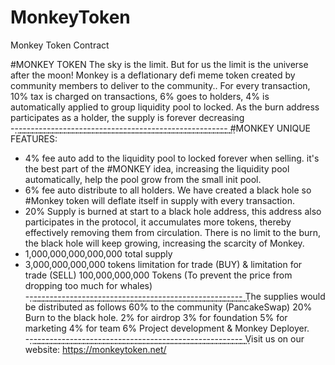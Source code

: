 # MonkeyToken

Monkey Token Contract 

   #MONKEY TOKEN
   The sky is the limit. But for us the limit is the universe after the moon!
   Monkey is a deflationary defi meme token created by community members to deliver to the community..
   For every transaction, 10% tax is charged on transactions, 6% goes to holders, 4% is automatically applied to group liquidity pool to locked.
   As the burn address participates as a holder, the supply is forever decreasing
   -⃨-⃨-⃨-⃨-⃨-⃨-⃨-⃨-⃨-⃨-⃨-⃨-⃨-⃨-⃨-⃨-⃨-⃨-⃨-⃨-⃨-⃨-⃨-⃨-⃨-⃨-⃨-⃨-⃨-⃨-⃨-⃨-⃨-⃨-⃨-⃨-⃨-⃨-⃨-⃨-⃨-⃨-⃨-⃨-⃨-⃨-⃨-⃨-⃨-⃨-⃨-⃨-⃨-⃨
   #MONKEY UNIQUE FEATURES:
   - 4% fee auto add to the liquidity pool to locked forever when selling. it's the best part of the #MONKEY idea, increasing the liquidity pool automatically, help the pool grow    from the small init pool.
   - 6% fee auto distribute to all holders.
   We have created a black hole so #Monkey token will deflate itself in supply with every transaction.
   - 20% Supply is burned at start to a black hole address, this address also participates in the protocol, 
   it accumulates more tokens, thereby effectively removing them from circulation. 
   There is no limit to the burn, the black hole will keep growing, increasing the scarcity of Monkey.
   - 1,000,000,000,000,000 total supply
   - 3,000,000,000,000 tokens limitation for trade (BUY) & limitation for trade (SELL) 100,000,000,000 Tokens (To prevent the price from dropping too much for whales)
   -⃨-⃨-⃨-⃨-⃨-⃨-⃨-⃨-⃨-⃨-⃨-⃨-⃨-⃨-⃨-⃨-⃨-⃨-⃨-⃨-⃨-⃨-⃨-⃨-⃨-⃨-⃨-⃨-⃨-⃨-⃨-⃨-⃨-⃨-⃨-⃨-⃨-⃨-⃨-⃨-⃨-⃨-⃨-⃨-⃨-⃨-⃨-⃨-⃨-⃨-⃨-⃨-⃨-⃨
   The supplies would be distributed as follows
   60% to the community (PancakeSwap)
   20% Burn to the black hole.
   2% for airdrop
   3% for foundation
   5% for marketing
   4% for team
   6% Project development & Monkey Deployer.
   -⃨-⃨-⃨-⃨-⃨-⃨-⃨-⃨-⃨-⃨-⃨-⃨-⃨-⃨-⃨-⃨-⃨-⃨-⃨-⃨-⃨-⃨-⃨-⃨-⃨-⃨-⃨-⃨-⃨-⃨-⃨-⃨-⃨-⃨-⃨-⃨-⃨-⃨-⃨-⃨-⃨-⃨-⃨-⃨-⃨-⃨-⃨-⃨-⃨-⃨-⃨-⃨-⃨-⃨
   Visit us on our website: https://monkeytoken.net/
